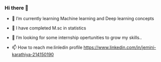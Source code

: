### Hi there 👋

- 🌱 I’m currently learning Machine learning and Deep learning concepts 

- 🔭 I have completed M.sc in statistics 

- 🤔 I’m looking for some internship opertunities to grow my skills.. 
 
- 📫 How to reach me:linledin profile https://www.linkedin.com/in/jemini-karathiya-214150190
<!--
**JEMINIII/JEMINIII** is a ✨ _special_ ✨ repository because its `README.md` (this file) appears on your GitHub profile.

Here are some ideas to get you started:

- 🔭 I’m currently working on ...
- 🌱 I’m currently learning ...
- 👯 I’m looking to collaborate on ...
- 🤔 I’m looking for help with ...
- 💬 Ask me about ...
- 📫 How to reach me: ...
- 😄 Pronouns: ...
- ⚡ Fun fact: ...
-->
